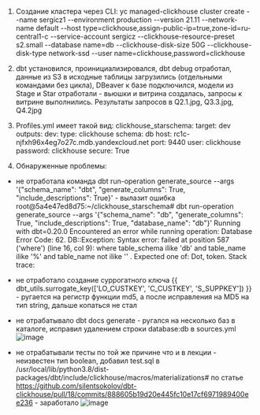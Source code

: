 1. Создание кластера через CLI:
yc managed-clickhouse cluster create --name sergicz1 --environment production --version 21.11 --network-name default --host type=clickhouse,assign-public-ip=true,zone-id=ru-central1-c --service-account sergicz --clickhouse-resource-preset s2.small --database name=db --clickhouse-disk-size 50G --clickhouse-disk-type network-ssd --user name=clickhouse,password=clickhouse

2. dbt установился, проинициализировался, dbt debug отработал, данные из S3 в исходные таблицы загрузились (отдельными командами без цикла), DBeaver к базе подключился, модели из Stage и Star отработали - вьюшки и витрина создалась, запросы к витрине выполнились. Результаты запросов в Q2.1.jpg, Q3.3.jpg, Q4.2jpg
3. Profiles.yml имеет такой вид:
clickhouse_starschema:
  target: dev
  outputs:
    dev:
      type: clickhouse
      schema: db
      host: rc1c-njfxh96x4eg7o27c.mdb.yandexcloud.net
      port: 9440
      user: clickhouse
      password: clickhouse
      secure: True
     
4. Обнаруженные проблемы:
- не отработала команда dbt run-operation generate_source --args '{"schema_name": "dbt", "generate_columns": True, "include_descriptions": True}' - вылазит ошибка
root@5a4e47ed8d75:~/clickhouse_starschema# dbt run-operation generate_source --args '{"schema_name": "db", "generate_columns": True, "include_descriptions": True, "database_name": "db"}'
Running with dbt=0.20.0
Encountered an error while running operation: Database Error
  Code: 62.
  DB::Exception: Syntax error: failed at position 587 ('where') (line 16, col 9): where table_schema ilike 'db'
          and table_name ilike '%'
          and table_name not ilike ''
  . Expected one of: Dot, token. Stack trace:
  
- не отработало создание суррогатного ключа {{ dbt_utils.surrogate_key(['LO_CUSTKEY', 'C_CUSTKEY', 'S_SUPPKEY']) }} - ругается на регистр функции md5, а после исправления на MD5  на тип string, дальше копаться не стал

- не отрабатывало dbt docs generate - ругался на несколько баз в каталоге, исправил удалением строки database:db в sources.yml
![image](https://user-images.githubusercontent.com/98316269/150785530-a11d0127-121f-4b2d-ad64-00b5ef520c77.png)

- не отрабатывали тесты по той же причине что и в лекции - неизвестен тип boolean, добавил test.sql в /usr/local/lib/python3.8/dist-packages/dbt/include/clickhouse/macros/materializations# по статье https://github.com/silentsokolov/dbt-clickhouse/pull/18/commits/888605b19d20e445fc10e17cf6971989400ee236 - заработало
![image](https://user-images.githubusercontent.com/98316269/150785322-4cca167e-3981-42b1-bc42-db8b263c2690.png)

